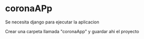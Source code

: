 # coronaAPp

Se necesita django para ejecutar la aplicacion

Crear una carpeta llamada "coronaApp" y guardar ahi el proyecto
